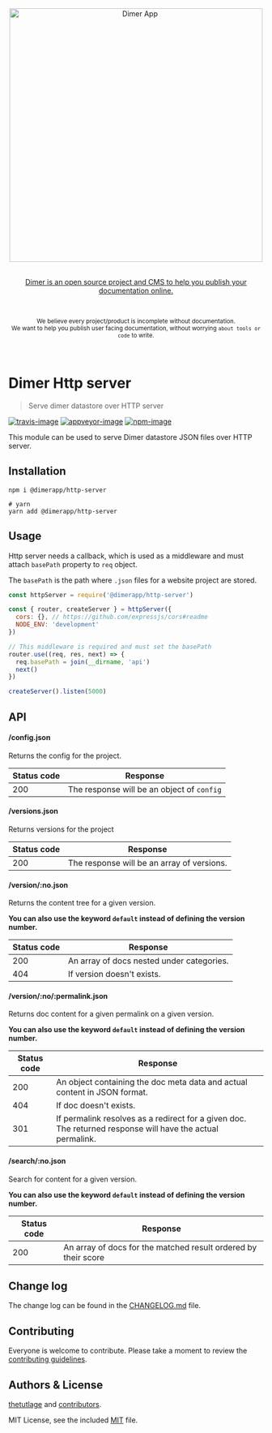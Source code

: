 <div align="center">
  <div>
    <img width="500" src="https://res.cloudinary.com/adonisjs/image/upload/q_100/v1532274184/Dimer_Readme_Banner_lyy7wv.svg" alt="Dimer App">
  </div>
  <br>
  <p>
    <a href="https://dimerapp.com/what-is-dimer">
      Dimer is an open source project and CMS to help you publish your documentation online.
    </a>
  </p>
  <br>
  <p>
    <sub>We believe every project/product is incomplete without documentation. <br /> We want to help you publish user facing documentation, without worrying <code>about tools or code</code> to write.</sub>
  </p>
  <br>
</div>

# Dimer Http server
> Serve dimer datastore over HTTP server

[![travis-image]][travis-url]
[![appveyor-image]][appveyor-url]
[![npm-image]][npm-url]

This module can be used to serve Dimer datastore JSON files over HTTP server.


## Installation

```shell
npm i @dimerapp/http-server

# yarn
yarn add @dimerapp/http-server
```

## Usage

Http server needs a callback, which is used as a middleware and must attach `basePath` property to `req` object.

The `basePath` is the path where `.json` files for a website project are stored.

```js
const httpServer = require('@dimerapp/http-server')

const { router, createServer } = httpServer({
  cors: {}, // https://github.com/expressjs/cors#readme
  NODE_ENV: 'development'
})

// This middleware is required and must set the basePath
router.use((req, res, next) => {
  req.basePath = join(__dirname, 'api')
  next()
})

createServer().listen(5000)
```

## API

#### /config.json
Returns the config for the project.

| Status code |  Response | 
|--------------|------------|
| 200 | The response will be an object of `config` |

#### /versions.json
Returns versions for the project

| Status code |  Response | 
|--------------|------------|
| 200 | The response will be an array of versions. |


#### /version/:no.json
Returns the content tree for a given version.

**You can also use the keyword `default` instead of defining the version number.**

| Status code |  Response | 
|--------------|------------|
| 200 |  An array of docs nested under categories. |
| 404 | If version doesn't exists.

#### /version/:no/:permalink.json
Returns doc content for a given permalink on a given version.

**You can also use the keyword `default` instead of defining the version number.**

| Status code |  Response | 
|--------------|------------|
| 200 |  An object containing the doc meta data and actual content in JSON format. |
| 404 | If doc doesn't exists.
| 301 | If permalink resolves as a redirect for a given doc. The returned response will have the actual permalink.


#### /search/:no.json
Search for content for a given version.

**You can also use the keyword `default` instead of defining the version number.**

| Status code |  Response | 
|--------------|------------|
| 200 |  An array of docs for the matched result ordered by their score |


## Change log

The change log can be found in the [CHANGELOG.md](https://github.com/dimerapp/http-server/CHANGELOG.md) file.

## Contributing

Everyone is welcome to contribute. Please take a moment to review the [contributing guidelines](CONTRIBUTING.md).

## Authors & License
[thetutlage](https://github.com/thetutlage) and [contributors](https://github.com/dimerapp/http-server/graphs/contributors).

MIT License, see the included [MIT](LICENSE.md) file.

[travis-image]: https://img.shields.io/travis/dimerapp/http-server/master.svg?style=flat-square&logo=travis
[travis-url]: https://travis-ci.org/dimerapp/http-server "travis"

[appveyor-image]: https://img.shields.io/appveyor/ci/thetutlage/http-server/master.svg?style=flat-square&logo=appveyor
[appveyor-url]: https://ci.appveyor.com/project/thetutlage/http-server "appveyor"

[npm-image]: https://img.shields.io/npm/v/@dimerapp/http-server.svg?style=flat-square&logo=npm
[npm-url]: https://npmjs.org/package/@dimerapp/http-server "npm"
